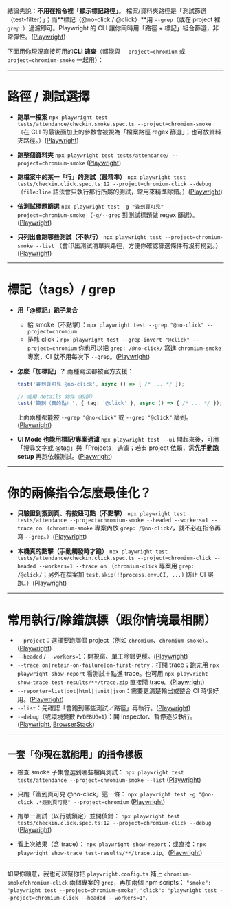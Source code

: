 結論先說：**不用在指令裡「顯示標記路徑」**。
檔案/資料夾路徑是「測試篩選（test-filter）」；而\*\*標記（@no-click / @click）\*\*用 `--grep`（或在 project 裡 `grep:`）過濾即可。Playwright 的 CLI 讓你同時用「路徑 + 標記」組合篩選，非常彈性。([Playwright][1])

下面用你現況直接可用的**CLI 速查**（都能與 `--project=chromium` 或 `--project=chromium-smoke` 一起用）：

---

# 路徑 / 測試選擇

* **跑單一檔案**
  `npx playwright test tests/attendance/checkin.smoke.spec.ts --project=chromium-smoke`
  （在 CLI 的最後面加上的參數會被視為「檔案路徑 regex 篩選」；也可放資料夾路徑。）([Playwright][1])

* **跑整個資料夾**
  `npx playwright test tests/attendance/ --project=chromium-smoke` ([Playwright][1])

* **跑檔案中的某一「行」的測試（最精準）**
  `npx playwright test tests/checkin.click.spec.ts:12 --project=chromium-click --debug`
  （`file:line` 語法會只執行那行所屬的測試，常用來精準除錯。）([Playwright][2])

* **依測試標題篩選**
  `npx playwright test -g "簽到頁可見" --project=chromium-smoke` （`-g/--grep` 對測試標題做 regex 篩選）。([Playwright][1])

* **只列出會跑哪些測試（不執行）**
  `npx playwright test --project=chromium-smoke --list`
  （會印出測試清單與路徑，方便你確認篩選條件有沒有撈到。）([Playwright][1])

---

# 標記（tags）/ grep

* **用「@標記」跑子集合**

  * 給 smoke（不點擊）：`npx playwright test --grep "@no-click" --project=chromium`
  * 排除 click：`npx playwright test --grep-invert "@click" --project=chromium`
    你也可以把 `grep: /@no-click/` 寫進 `chromium-smoke` 專案，CI 就不用每次下 `--grep`。([Playwright][1])

* **怎麼「加標記」？**
  兩種寫法都被官方支援：

  ```ts
  test('簽到頁可見 @no-click', async () => { /* ... */ });

  // 或用 details 物件（較新）
  test('簽到（真的點）', { tag: '@click' }, async () => { /* ... */ });
  ```

  上面兩種都能被 `--grep "@no-click"` 或 `--grep "@click"` 篩到。([Playwright][3])

* **UI Mode 也能用標記/專案過濾**
  `npx playwright test --ui` 開起來後，可用「搜尋文字或 @tag」與「Projects」過濾；若有 project 依賴，需**先手動跑 setup** 再跑依賴測試。([Playwright][4])

---

# 你的兩條指令怎麼最佳化？

* **只驗證到簽到頁、有按鈕可點（不點擊）**
  `npx playwright test tests/attendance --project=chromium-smoke --headed --workers=1 --trace on`
  （`chromium-smoke` 專案內放 `grep: /@no-click/`，就不必在指令再寫 `--grep`。）([Playwright][5])

* **本機真的點擊（手動觸發時才跑）**
  `npx playwright test tests/attendance/checkin.click.spec.ts --project=chromium-click --headed --workers=1 --trace on`
  （`chromium-click` 專案用 `grep: /@click/`；另外在檔案加 `test.skip(!!process.env.CI, ...)` 防止 CI 誤跑。）([Playwright][1])

---

# 常用執行/除錯旗標（跟你情境最相關）

* `--project`：選擇要跑哪個 project（例如 `chromium`、`chromium-smoke`）。([Playwright][5])
* `--headed` / `--workers=1`：開視窗、單工除錯更穩。([Playwright][6])
* `--trace on|retain-on-failure|on-first-retry`：打開 trace；跑完用 `npx playwright show-report` 看測試＋點進 trace。也可用 `npx playwright show-trace test-results/**/trace.zip` 直接開 trace。([Playwright][1])
* `--reporter=list|dot|html|junit|json`：需要更清楚輸出或整合 CI 時很好用。([Playwright][7])
* `--list`：先確認「會跑到哪些測試／路徑」再執行。([Playwright][1])
* `--debug`（或環境變數 `PWDEBUG=1`）：開 Inspector、暫停逐步執行。([Playwright][2], [BrowserStack][8])

---

## 一套「你現在就能用」的指令樣板

* 檢查 smoke 子集會選到哪些檔與測試：
  `npx playwright test tests/attendance --project=chromium-smoke --list` ([Playwright][1])

* 只跑「簽到頁可見 @no-click」這一條：
  `npx playwright test -g "@no-click .*簽到頁可見" --project=chromium` ([Playwright][1])

* 跑單一測試（以行號鎖定）並開偵錯：
  `npx playwright test tests/checkin.click.spec.ts:12 --project=chromium-click --debug` ([Playwright][2])

* 看上次結果（含 trace）：
  `npx playwright show-report`；或直接：`npx playwright show-trace test-results/**/trace.zip`。([Playwright][1])

---

如果你願意，我也可以幫你把 `playwright.config.ts` 補上 `chromium-smoke`/`chromium-click` 兩個專案的 `grep`，再加兩個 npm scripts：
`"smoke": "playwright test --project=chromium-smoke"`, `"click": "playwright test --project=chromium-click --headed --workers=1"`.

[1]: https://playwright.dev/docs/test-cli "Command line | Playwright"
[2]: https://playwright.dev/docs/debug?utm_source=chatgpt.com "Debugging Tests | Playwright"
[3]: https://playwright.dev/docs/test-annotations?utm_source=chatgpt.com "Annotations"
[4]: https://playwright.dev/docs/test-ui-mode?utm_source=chatgpt.com "UI Mode"
[5]: https://playwright.dev/docs/test-projects?utm_source=chatgpt.com "Projects"
[6]: https://playwright.dev/docs/running-tests?utm_source=chatgpt.com "Running and debugging tests"
[7]: https://playwright.dev/docs/test-reporters?utm_source=chatgpt.com "Reporters"
[8]: https://www.browserstack.com/guide/playwright-debugging?utm_source=chatgpt.com "How to start with Playwright Debugging? | BrowserStack"
